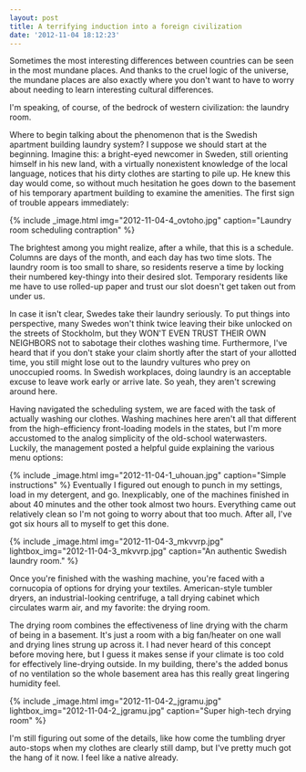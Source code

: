 ```yaml
---
layout: post
title: A terrifying induction into a foreign civilization
date: '2012-11-04 18:12:23'
---
```



Sometimes the most interesting differences between countries can be seen in the most mundane places. And thanks to the cruel logic of the universe, the mundane places are also exactly where you don't want to have to worry about needing to learn interesting cultural differences.

I'm speaking, of course, of the bedrock of western civilization: the laundry room.

Where to begin talking about the phenomenon that is the Swedish apartment building laundry system? I suppose we should start at the beginning. Imagine this: a bright-eyed newcomer in Sweden, still orienting himself in his new land, with a virtually nonexistent knowledge of the local language, notices that his dirty clothes are starting to pile up. He knew this day would come, so without much hesitation he goes down to the basement of his temporary apartment building to examine the amenities. The first sign of trouble appears immediately:

{% include _image.html img="2012-11-04-4_ovtoho.jpg" caption="Laundry room scheduling contraption"  %}

The brightest among you might realize, after a while, that this is a schedule. Columns are days of the month, and each day has two time slots. The laundry room is too small to share, so residents reserve a time by locking their numbered key-thingy into their desired slot. Temporary residents like me have to use rolled-up paper and trust our slot doesn't get taken out from under us.

In case it isn't clear, Swedes take their laundry seriously. To put things into perspective, many Swedes won't think twice leaving their bike unlocked on the streets of Stockholm, but they WON'T EVEN TRUST THEIR OWN NEIGHBORS not to sabotage their clothes washing time. Furthermore, I've heard that if you don't stake your claim shortly after the start of your allotted time, you still might lose out to the laundry vultures who prey on unoccupied rooms. In Swedish workplaces, doing laundry is an acceptable excuse to leave work early or arrive late. So yeah, they aren't screwing around here.

Having navigated the scheduling system, we are faced with the task of actually washing our clothes. Washing machines here aren't all that different from the high-efficiency front-loading models in the states, but I'm more accustomed to the analog simplicity of the old-school waterwasters. Luckily, the management posted a helpful guide explaining the various menu options:

{% include _image.html img="2012-11-04-1_uhouan.jpg" caption="Simple instructions"  %}
Eventually I figured out enough to punch in my settings, load in my detergent, and go. Inexplicably, one of the machines finished in about 40 minutes and the other took almost two hours. Everything came out relatively clean so I'm not going to worry about that too much. After all, I've got six hours all to myself to get this done.

{% include _image.html img="2012-11-04-3_mkvvrp.jpg" lightbox_img="2012-11-04-3_mkvvrp.jpg" caption="An authentic Swedish laundry room." %}

Once you're finished with the washing machine, you're faced with a cornucopia of options for drying your textiles. American-style tumbler dryers, an industrial-looking centrifuge, a tall drying cabinet which circulates warm air, and my favorite: the drying room.

The drying room combines the effectiveness of line drying with the charm of being in a basement. It's just a room with a big fan/heater on one wall and drying lines strung up across it. I had never heard of this concept before moving here, but I guess it makes sense if your climate is too cold for effectively line-drying outside. In my building, there's the added bonus of no ventilation so the whole basement area has this really great lingering humidity feel.

{% include _image.html img="2012-11-04-2_jgramu.jpg" lightbox_img="2012-11-04-2_jgramu.jpg" caption="Super high-tech drying room" %}

I'm still figuring out some of the details, like how come the tumbling dryer auto-stops when my clothes are clearly still damp, but I've pretty much got the hang of it now. I feel like a native already.


